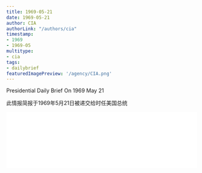 ```yaml
---
title: 1969-05-21
date: 1969-05-21
author: CIA 
authorLink: "/authors/cia"
timestamp: 
- 1969
- 1969-05
multitype: 
- cia
tags: 
- dailybrief
featuredImagePreview: '/agency/CIA.png'
---
```



Presidential Daily Brief On 1969 May 21

此情报简报于1969年5月21日被递交给时任美国总统

<!--more-->





<div id="over" style="width:100%; overflow:hidden"> <iframe id="sFrame" name="sFrame" frameborder="no" border="0"  allowfullscreen marginwidth="0" scrolling="no" src = " /CIA/1969-05-21.html "  style = " position:absulute; width: 806px; top: 300;" > </iframe> </div>